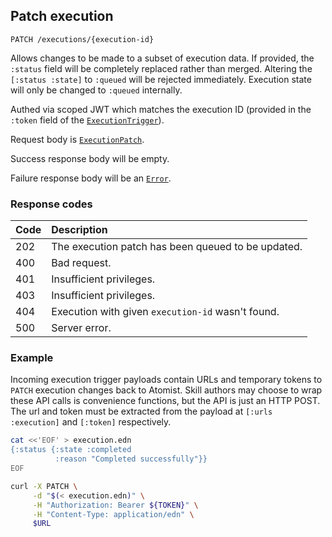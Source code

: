 ## Patch execution

`PATCH /executions/{execution-id}`

Allows changes to be made to a subset of execution data. If provided, the `:status` field will be completely replaced rather than merged. Altering the `[:status :state]` to `:queued` will be rejected immediately. Execution state will only be changed to `:queued` internally.

Authed via scoped JWT which matches the execution ID (provided in the `:token` field of the [`ExecutionTrigger`](types.md#executiontrigger)).

Request body is [`ExecutionPatch`](types.md#executionpatch).

Success response body will be empty.

Failure response body will be an [`Error`](types.md#error).

### Response codes

| Code | Description |
| :--- | :--- |
| 202 | The execution patch has been queued to be updated. |
| 400 | Bad request. |
| 401 | Insufficient privileges. |
| 403 | Insufficient privileges. |
| 404 | Execution with given `execution-id` wasn't found. |
| 500 | Server error. |

### Example

Incoming execution trigger payloads contain URLs and temporary tokens to `PATCH` execution changes back to Atomist. Skill authors may choose to wrap these API calls is convenience functions, but the API is just an HTTP POST. The url and token must be extracted from the payload at `[:urls :execution]` and `[:token]` respectively.

```bash
cat <<'EOF' > execution.edn
{:status {:state :completed
          :reason "Completed successfully"}}
EOF

curl -X PATCH \
     -d "$(< execution.edn)" \
     -H "Authorization: Bearer ${TOKEN}" \
     -H "Content-Type: application/edn" \
     $URL
```
